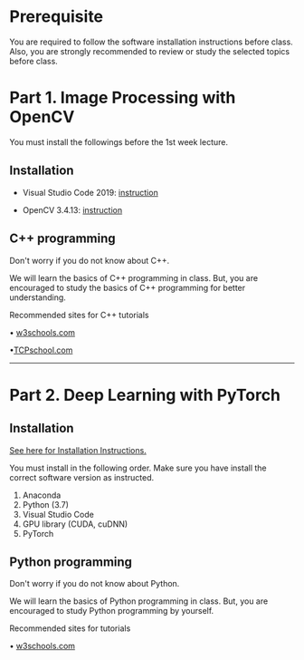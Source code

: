# Prerequisite



You are required to follow the software installation instructions before class. 
Also, you are strongly recommended to review or study the selected topics before class.



# Part 1. Image Processing with OpenCV

You must install the followings before the 1st week lecture. 
## Installation

* Visual Studio Code 2019:  [instruction](https://ykkim.gitbook.io/dlip/dlip-installation-guide/ide/visual-studio-community)

* OpenCV 3.4.13: [instruction](https://ykkim.gitbook.io/dlip/dlip-installation-guide/opencv/opencv-install) 



## C++ programming
Don't worry if you do not know about C++.  

We will learn the basics of C++ programming in class.  But, you are encouraged to study the basics of C++ programming for better understanding.

Recommended sites for C++ tutorials 

• [w3schools.com](https://www.w3schools.com/cpp/)

•[TCPschool.com](http://www.tcpschool.com/cpp/intro)



------



# Part 2. Deep Learning with PyTorch



## Installation

[See here for Installation Instructions.](https://ykkim.gitbook.io/dlip/installation-guide/installation-guide-for-deep-learning)

You must install in the following order. Make sure you have install the correct software  version as instructed.

1. Anaconda
2. Python (3.7)
3. Visual Studio Code
5. GPU library (CUDA, cuDNN)
5. PyTorch



## Python programming

Don't worry if you do not know about Python. 

We will learn the basics of Python programming in class.  But, you are encouraged to study Python programming by yourself. 

Recommended sites for tutorials 

• [w3schools.com](https://www.w3schools.com/python/default.asp)

